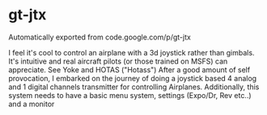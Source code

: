 # gt-jtx
Automatically exported from code.google.com/p/gt-jtx

I feel it's cool to control an airplane with a 3d joystick rather than gimbals. 
It's intuitive and real aircraft pilots (or those trained on MSFS) can appreciate. See Yoke and HOTAS ("Hotass")
After a good amount of self provocation, I embarked on the journey of doing a joystick based 4 analog and 1 digital channels transmitter for controlling Airplanes. 
Additionally, this system needs to have a basic menu system, settings (Expo/Dr, Rev etc..) and a monitor

